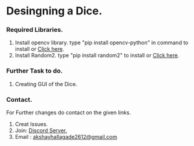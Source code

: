 # Desingning a Dice.

### Required Libraries.
1. Install opencv library. type "pip install opencv-python" in command to install or [Click here](https://pypi.org/project/opencv-python/).
2. Install Random2. type "pip install random2" to install or [Click here](https://pypi.org/project/random2/).

### Further Task to do.
1. Creating GUI of the Dice.

### Contact.
For Further changes do contact on the given links.
1. Creat Issues.
2. Join: [Discord Server.](https://discord.gg/gagKQnZye9)
3. Email : akshayhallagade2612@gmail.com
